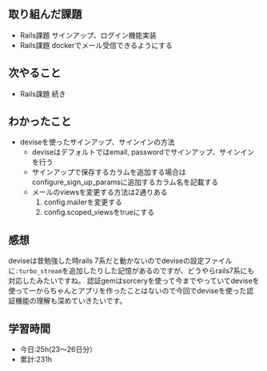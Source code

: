 ## 取り組んだ課題
- Rails課題 サインアップ、ログイン機能実装
- Rails課題 dockerでメール受信できるようにする

## 次やること
- Rails課題 続き

## わかったこと
- deviseを使ったサインアップ、サインインの方法
  - deviseはデフォルトではemail, passwordでサインアップ、サインインを行う
  - サインアップで保存するカラムを追加する場合はconfigure_sign_up_paramsに追加するカラム名を記載する
  - メールのviewsを変更する方法は2通りある
    1. config.mailerを変更する
    2. config.scoped_viewsをtrueにする

## 感想
deviseは昔勉強した時rails 7系だと動かないのでdeviseの設定ファイルに`:turbo_stream`を追加したりした記憶があるのですが、どうやらrails7系にも対応したみたいですね。
認証gemはsorceryを使って今までやっていてdeviseを使って一からちゃんとアプリを作ったことはないので今回でdeviseを使った認証機能の理解も深めていきたいです。

## 学習時間
- 今日:25h(23〜26日分）
- 累計:231h
